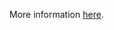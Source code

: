 More information [here](https://docs.prismacloud.io/en/enterprise-edition/policy-reference/aws-policies/aws-general-policies/bc-aws-321).

